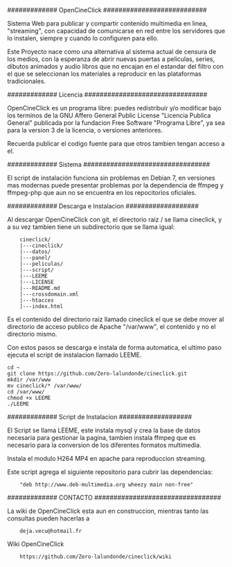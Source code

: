 ############# OpenCineClick ###########################

Sistema Web para publicar y compartir contenido multimedia en linea, "streaming", 
con capacidad de comunicarse en red entre los servidores que lo instalen, siempre y cuando 
lo configuren para ello.

Este Proyecto nace como una alternativa al sistema actual de censura de los medios, con la esperanza
de abrir nuevas puertas a peliculas, series, dibutos animados y audio libros que no encajan en el estandar
del filtro con el que se seleccionan los materiales a reproducir en las plataformas tradicionales.

############# Licencia ################################

OpenCineClick es un programa libre: puedes redistribuir y/o modificar bajo
los terminos de la GNU Affero General Public License "Licencia Publica General"
publicada por la fundacion Free Software "Programa Libre", ya sea para la version 3
de la licencia, o versiones anteriores.

Recuerda publicar el codigo fuente para que otros tambien tengan acceso a el.

############# Sistema #################################

El script de instalación funciona sin problemas en Debian 7, en versiones mas modernas puede
presentar problemas por la dependencia de ffmpeg y ffmpeg-php que aun no se encuentra en los 
repocitorios oficiales.

############# Descarga e Instalacion ###################

Al descargar OpenCineClick con git, el directorio raiz / se llama cineclick,
y a su vez tambien tiene un subdirectorio que se llama igual:

        cineclick/
        |---cineclick/
        |---datos/
        |---panel/
        |---peliculas/
        |---script/
        |---LEEME
        |---LICENSE
        |---README.md
        |---crossdomain.xml
        |---htacces
        |---index.html

Es el contenido del directorio raiz llamado cineclick el que se debe mover al 
directorio de acceso publico de Apache "/var/www", el contenido y no el directorio mismo.

Con estos pasos se descarga e instala de forma automatica, el ultimo paso ejecuta el script
de instalacion llamado LEEME.

    cd ~
    git clone https://github.com/Zero-lalundonde/cineclick.git
    mkdir /var/www
    mv cineclick/* /var/www/
    cd /var/www/
    chmod +x LEEME
    ./LEEME 
    
############# Script de Instalacion ################### 

El Script se llama LEEME, este instala mysql y crea la base de datos
necesaria para gestionar la pagina, tambien instala ffmpeg que es necesario
para la conversion de los diferentes formatos multimedia.

Instala el modulo H264 MP4 en apache para reproduccion streaming.

Este script agrega el siguiente repositorio para cubrir las dependencias:

        "deb http://www.deb-multimedia.org wheezy main non-free"

############# CONTACTO #################################

La wiki de OpenCineClick esta aun en construccion, mientras tanto las consultas
pueden hacerlas a 

        deja.vecu@hotmail.fr

Wiki OpenCineClick

        https://github.com/Zero-lalundonde/cineclick/wiki
